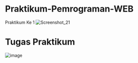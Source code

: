 # Praktikum-Pemrograman-WEB
 Praktikum Ke 1
![Screenshot_21](https://user-images.githubusercontent.com/72425821/137668954-bf802ecf-b2f2-4c63-843d-d89be4fe2f4c.png)
# Tugas Praktikum
![image](https://user-images.githubusercontent.com/72425821/138581145-8bd8694d-7949-4f58-8224-dcf716cdf95a.png)
